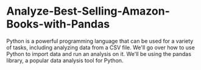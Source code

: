 # Analyze-Best-Selling-Amazon-Books-with-Pandas
Python is a powerful programming language that can be used for a variety of tasks, including analyzing data from a CSV file. We'll go over how to use Python to import data and run an analysis on it. We'll be using the pandas library, a popular data analysis tool for Python.

